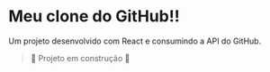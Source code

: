 # Meu clone do GitHub!!

Um projeto desenvolvido com React e consumindo a API do GitHub.

> :construction: Projeto em construção :construction:


